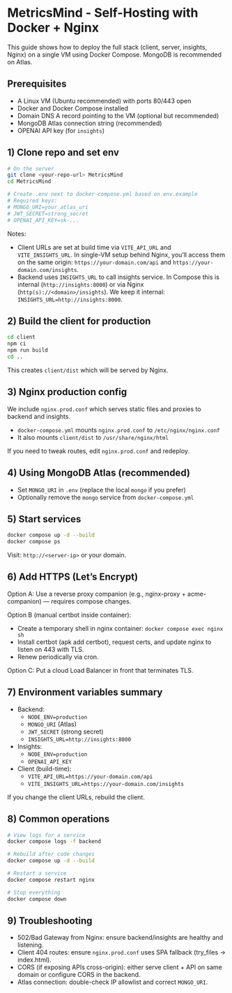 # MetricsMind - Self-Hosting with Docker + Nginx

This guide shows how to deploy the full stack (client, server, insights, Nginx) on a single VM using Docker Compose. MongoDB is recommended on Atlas.

## Prerequisites
- A Linux VM (Ubuntu recommended) with ports 80/443 open
- Docker and Docker Compose installed
- Domain DNS A record pointing to the VM (optional but recommended)
- MongoDB Atlas connection string (recommended)
- OPENAI API key (for `insights`)

## 1) Clone repo and set env
```bash
# On the server
git clone <your-repo-url> MetricsMind
cd MetricsMind

# Create .env next to docker-compose.yml based on env.example
# Required keys:
# MONGO_URI=your_atlas_uri
# JWT_SECRET=strong_secret
# OPENAI_API_KEY=sk-...
```

Notes:
- Client URLs are set at build time via `VITE_API_URL` and `VITE_INSIGHTS_URL`. In single-VM setup behind Nginx, you’ll access them on the same origin: `https://your-domain.com/api` and `https://your-domain.com/insights`.
- Backend uses `INSIGHTS_URL` to call insights service. In Compose this is internal (`http://insights:8000`) or via Nginx (`http(s)://<domain>/insights`). We keep it internal: `INSIGHTS_URL=http://insights:8000`.

## 2) Build the client for production
```bash
cd client
npm ci
npm run build
cd ..
```
This creates `client/dist` which will be served by Nginx.

## 3) Nginx production config
We include `nginx.prod.conf` which serves static files and proxies to backend and insights.
- `docker-compose.yml` mounts `nginx.prod.conf` to `/etc/nginx/nginx.conf`
- It also mounts `client/dist` to `/usr/share/nginx/html`

If you need to tweak routes, edit `nginx.prod.conf` and redeploy.

## 4) Using MongoDB Atlas (recommended)
- Set `MONGO_URI` in `.env` (replace the local `mongo` if you prefer)
- Optionally remove the `mongo` service from `docker-compose.yml`

## 5) Start services
```bash
docker compose up -d --build
docker compose ps
```
Visit: `http://<server-ip>` or your domain.

## 6) Add HTTPS (Let’s Encrypt)
Option A: Use a reverse proxy companion (e.g., nginx-proxy + acme-companion) — requires compose changes.

Option B (manual certbot inside container):
- Create a temporary shell in nginx container: `docker compose exec nginx sh`
- Install certbot (apk add certbot), request certs, and update nginx to listen on 443 with TLS.
- Renew periodically via cron.

Option C: Put a cloud Load Balancer in front that terminates TLS.

## 7) Environment variables summary
- Backend:
  - `NODE_ENV=production`
  - `MONGO_URI` (Atlas)
  - `JWT_SECRET` (strong secret)
  - `INSIGHTS_URL=http://insights:8000`
- Insights:
  - `NODE_ENV=production`
  - `OPENAI_API_KEY`
- Client (build-time):
  - `VITE_API_URL=https://your-domain.com/api`
  - `VITE_INSIGHTS_URL=https://your-domain.com/insights`

If you change the client URLs, rebuild the client.

## 8) Common operations
```bash
# View logs for a service
docker compose logs -f backend

# Rebuild after code changes
docker compose up -d --build

# Restart a service
docker compose restart nginx

# Stop everything
docker compose down
```

## 9) Troubleshooting
- 502/Bad Gateway from Nginx: ensure backend/insights are healthy and listening.
- Client 404 routes: ensure `nginx.prod.conf` uses SPA fallback (try_files -> index.html).
- CORS (if exposing APIs cross-origin): either serve client + API on same domain or configure CORS in the backend.
- Atlas connection: double-check IP allowlist and correct `MONGO_URI`.

